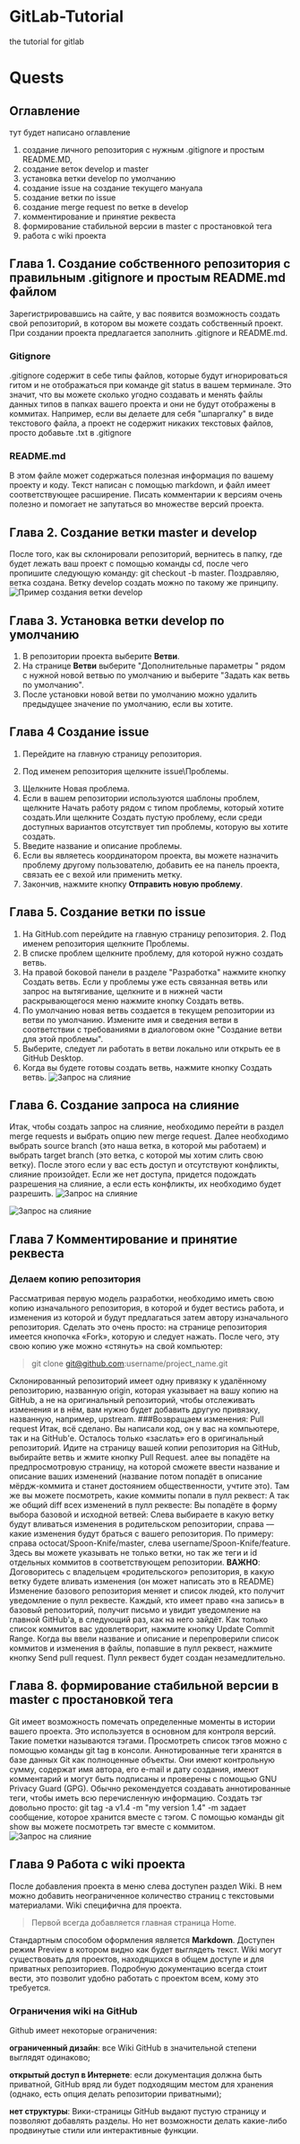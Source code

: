 # GitLab-Tutorial
the tutorial for gitlab

# Quests 
## Оглавление
 тут будет написано оглавление
 
 1) создание личного репозитория с нужным .gitignore и простым README.MD,
 2) создание веток develop и master
 3) установка ветки develop по умолчанию
 4) создание issue на создание текущего мануала
 5) создание ветки по issue
 6) создание merge request по ветке в develop
 7) комментирование и принятие реквеста
 8) формирование стабильной версии в master с простановкой тега
 9) работа с wiki проекта







## Глава 1. Создание собственного репозитория с правильным .gitignore и простым README.md файлом
Зарегистрировавшись на сайте, у вас появится возможность создать свой репозиторий, в котором вы можете создать собственный проект. При создании проекта предлагается заполнить .gitignore и README.md. 

### Gitignore

 .gitignore содержит в себе типы файлов, которые будут игнорироваться гитом и не отображаться при команде git status в вашем терминале. Это значит, что вы можете сколько угодно создавать и менять файлы данных типов в папках вашего проекта и они не будут отображены в коммитах. Например, если вы делаете для себя "шпаргалку" в виде текстового файла, а проект не содержит никаких текстовых файлов, просто добавьте .txt в .gitignore
 
 ### README.md
 
 В этом файле может содержаться полезная информация по вашему проекту и коду. Текст написан с помощью markdown, и файл имеет соответствующее расширение. Писать комментарии к версиям очень полезно и помогает не запутаться во множестве версий проекта.









## Глава 2. Создание ветки master и develop
После того, как вы склонировали репозиторий, вернитесь в папку, где будет лежать ваш проект с помощью команды cd, после чего пропишите следующую команду: git checkout -b master. Поздравляю, ветка создана. Ветку develop создать можно по такому же принципу.
![Пример создания ветки develop](https://github.com/TonyaManina/GitLab-Tutorial/blob/main/1.png)
 
 
 
 
 
 


## Глава 3. Установка ветки develop по умолчанию
1) В репозитории проекта выберите **Ветви**.
2) На странице **Ветви** выберите "Дополнительные параметры " рядом с нужной новой ветвью по умолчанию и выберите "Задать как ветвь по умолчанию".
3) После установки новой ветви по умолчанию можно удалить предыдущее значение по умолчанию, если вы хотите.
## Глава 4 Создание issue
1) Перейдите на главную страницу репозитория. 
2. Под именем репозитория щелкните  issue\Проблемы.
3) Щелкните Новая проблема.
4) Если в вашем репозитории используются шаблоны проблем, щелкните Начать работу рядом с типом проблемы, который хотите создать.Или щелкните Создать пустую проблему, если среди доступных вариантов отсутствует тип проблемы, которую вы хотите создать.
5) Введите название и описание проблемы.
6) Если вы являетесь координатором проекта, вы можете назначить проблему другому пользователю, добавить ее на панель проекта, связать ее с вехой или применить метку.
7) Закончив, нажмите кнопку **Отправить новую проблему**.
## Глава 5. Создание ветки по issue
1) На GitHub.com перейдите на главную страницу репозитория. 2. Под именем репозитория щелкните  Проблемы.
2) В списке проблем щелкните проблему, для которой нужно создать ветвь.
3) На правой боковой панели в разделе "Разработка" нажмите кнопку Создать ветвь. Если у проблемы уже есть связанная ветвь или запрос на вытягивание, щелкните  и в нижней части раскрывающегося меню нажмите кнопку Создать ветвь.
4) По умолчанию новая ветвь создается в текущем репозитории из ветви по умолчанию. Измените имя и сведения ветви в соответствии с требованиями в диалоговом окне "Создание ветви для этой проблемы".
5) Выберите, следует ли работать в ветви локально или открыть ее в GitHub Desktop.
6) Когда вы будете готовы создать ветвь, нажмите кнопку Создать ветвь.
![Запрос на слияние](https://raw.githubusercontent.com/TonyaManina/GitLab-Tutorial/main/new_issues_button.webp)


## Глава 6. Создание запроса на слияние
Итак, чтобы создать запрос на слияние, необходимо перейти в раздел merge requests и выбрать опцию new merge request. Далее необходимо выбрать source branch (это наша ветка, в которой мы работаем) и выбрать target branch (это ветка, с которой мы хотим слить свою ветку). После этого если у вас есть доступ и отсутствуют конфликты, слияние произойдет. Если же нет доступа, придется подождать разрешения на слияние, а если есть конфликты, их необходимо будет разрешить. 
![Запрос на слияние](https://github.com/TonyaManina/GitLab-Tutorial/blob/main/%D0%A1%D0%BD%D0%B8%D0%BC%D0%BE%D0%BA%20%D1%8D%D0%BA%D1%80%D0%B0%D0%BD%D0%B0%202023-03-14%20%D0%B2%2010.47.59%20PM.png?raw=true)

![Запрос на слияние](https://github.com/TonyaManina/GitLab-Tutorial/blob/main/%D0%A1%D0%BD%D0%B8%D0%BC%D0%BE%D0%BA%20%D1%8D%D0%BA%D1%80%D0%B0%D0%BD%D0%B0%202023-03-14%20%D0%B2%2010.51.22%20PM.png?raw=true)

## Глава 7 Комментирование и принятие реквеста
 ### Делаем копию репозитория
Рассматривая первую модель разработки, необходимо иметь свою копию изначального репозитория, в которой и будет вестись работа, и изменения из которой и будут предлагаться затем автору изначального репозитория.
Сделать это очень просто: на странице репозитория имеется кнопочка «Fork», которую и следует нажать.
После чего, эту свою копию уже можно «стянуть» на свой компьютер:
> git clone git@github.com:username/project_name.git

Склонированный репозиторий имеет одну привязку к удалённому репозиторию, названную origin, которая указывает на вашу копию на GitHub, а не на оригинальный репозиторий, чтобы отслеживать изменения и в нём, вам нужно будет добавить другую привязку, названную, например, upstream.
###Возвращаем изменения: Pull request
Итак, всё сделано. Вы написали код, он у вас на компьютере, так и на GitHub'е. Осталось только «заслать» его в оригинальный репозиторий.
Идите на страницу вашей копии репозитория на GitHub, выбирайте ветвь и жмите кнопку Pull Request.
алее вы попадёте на предпросмотровую страницу, на которой сможете ввести название и описание ваших изменений (название потом попадёт в описание мёрдж-коммита и станет достоянием общественности, учтите это).
Там же вы можете посмотреть, какие коммиты попали в пулл реквест:
А так же общий diff всех изменений в пулл реквесте:
Вы попадёте в форму выбора базовой и исходной ветвей:
Слева выбираете в какую ветку будут вливаться изменения в родительском репозитории, справа — какие изменения будут браться с вашего репозитория. По примеру: справа octocat/Spoon-Knife/master, слева username/Spoon-Knife/feature. Здесь вы можете указывать не только ветки, но так же теги и id отдельных коммитов в соответствующем репозитории.
**ВАЖНО**: Договоритесь с владельцем «родительского» репозитория, в какую ветку будете вливать изменения (он может написать это в README)
Изменение базового репозитория меняет и список людей, кто получит уведомление о пулл реквесте. Каждый, кто имеет право «на запись» в базовый репозиторий, получит письмо и увидит уведомление на главной GitHub'а, в следующий раз, как на него зайдёт.
Как только список коммитов вас удовлетворит, нажмите кнопку Update Commit Range.
Когда вы ввели название и описание и перепроверили список коммитов и изменения в файлы, попавшие в пулл реквест, нажмите кнопку Send pull request. Пулл реквест будет создан незамедлительно.

##  Глава 8. формирование стабильной версии в master с простановкой тега
Git имеет возможность помечать определенные моменты в истории вашего проекта. Это используется в основном для контроля версий. Такие пометки называются тэгами. Просмотреть список тэгов можно с помощью команды git tag в консоли.
Аннотированные теги хранятся в базе данных Git как полноценные объекты. Они имеют контрольную сумму, содержат имя автора, его e-mail и дату создания, имеют комментарий и могут быть подписаны и проверены с помощью GNU Privacy Guard (GPG). Обычно рекомендуется создавать аннотированные теги, чтобы иметь всю перечисленную информацию.
Создать тэг довольно просто:
git tag -a v1.4 -m "my version 1.4"
-m задает сообщение, которое хранится вместе с тэгом. С помощью команды git show вы можете посмотреть тэг вместе с коммитом.
![Запрос на слияние](https://github.com/TonyaManina/GitLab-Tutorial/blob/main/basic-branching-1.png?raw=true)

## Глава 9 Работа с wiki проекта
После добавления проекта в меню слева доступен раздел Wiki. В нем можно добавить неограниченное количество страниц с текстовыми материалами. Wiki специфична для проекта.
> Первой всегда добавляется главная страница Home.

Стандартным способом оформления является **Markdown**. Доступен режим Preview в котором видно как будет выглядеть текст.
Wiki могут существовать для проектов, находящихся в общем доступе и для приватных репозиториев. Подробную документацию всегда стоит вести, это позволит удобно работать с проектом всем, кому это требуется.
### Ограничения wiki на GitHub
 Github имеет некоторые ограничения:

  **ограниченный дизайн**: все Wiki GitHub в значительной степени выглядят одинаково;
  
  **открытый доступ в Интернете**: если документация должна быть приватной, GitHub вряд ли будет подходящим местом для хранения (однако, есть опция делать      репозитории приватными);
  
  **нет структуры**: Вики-страницы GitHub выдают пустую страницу и позволяют добавлять разделы. Но нет возможности делать какие-либо продвинутые стили или      интерактивные функции.


